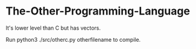 # The-Other-Programming-Language
It's lower level than C but has vectors.

Run
    python3 ./src/otherc.py otherfilename
to compile.
